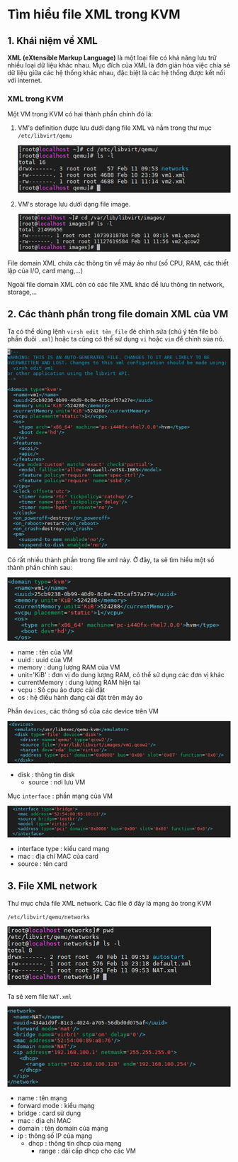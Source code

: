# Tìm hiểu file XML trong KVM

## 1. Khái niệm về XML
**XML (eXtensible Markup Language)** là một loại file có khả năng lưu trữ nhiều loại dữ liệu khác nhau. Mục đích của XML là đơn giản hóa việc chia sẻ dữ liệu giữa các hệ thống khác nhau, đặc biệt là các hệ thống được kết nối với internet.


### XML trong KVM

Một VM trong KVM có hai thành phần chính đó là:
1. VM's definition được lưu dưới dạng file XML và nằm trong thư mục `/etc/libvirt/qemu` 

    <img src= "..\images\Screenshot_124.png">

2. VM's storage lưu dưới dạng file image. 

    <img src= "..\images\Screenshot_125.png">

File domain XML chứa các thông tin về máy ảo như (số CPU, RAM, các thiết lập của I/O, card mạng,...)

Ngoài file domain XML còn có các file XML khác để lưu thông tin network, storage,...

## 2. Các thành phần trong file domain XML của VM
Ta có thể dùng lệnh `virsh edit tên_file` đẻ chỉnh sửa (chú ý tên file bỏ phần đuôi `.xml`) hoặc ta cũng có thể sử dụng `vi` hoặc `vim` để chỉnh sủa nó.

<img src="..\images\Screenshot_131.png">

Có rất nhiều thành phần trong file xml này. Ở đây, ta sẽ tìm hiểu một số thành phần chính sau:

<img src="..\images\Screenshot_132.png">

- name : tên của VM
- uuid : uuid của VM
- memory : dung lượng RAM của VM
- unit='KiB' : đơn vị đo dung lượng RAM, có thể sử dụng các đơn vị khác
- currentMemory : dung lượng RAM hiện tại
- vcpu : Số cpu ảo được cài đặt
- os : hệ điều hành đang cài đặt trên máy ảo

Phần `devices`, các thông số của các device trên VM

<img src ="..\images\Screenshot_133.png">

- disk : thông tin disk
    - source : nơi lưu VM

Mục `interface` : phần mạng của VM

<img src = "..\images\Screenshot_134.png">

- interface type : kiểu card mạng
- mac : địa chỉ MAC của card
- source : tên card

## 3. File XML network
Thư mục chứa file XML network. Các file ở đây là mạng ảo trong KVM
```
/etc/libvirt/qemu/networks
```

<img src="..\images\Screenshot_135.png">

Ta sẽ xem file `NAT.xml`

<img src="..\images\Screenshot_136.png">

- name : tên mạng
- forward mode : kiểu mạng
- bridge : card sử dụng
- mac : địa chỉ MAC
- domain : tên domain của mạng
- ip : thông số IP của mạng
    - dhcp : thông tin dhcp của mạng
        - range : dải cấp dhcp cho các VM
